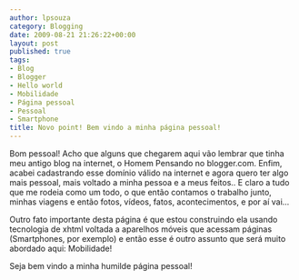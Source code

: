 ```yaml
---
author: lpsouza
category: Blogging
date: 2009-08-21 21:26:22+00:00
layout: post
published: true
tags:
- Blog
- Blogger
- Hello world
- Mobilidade
- Página pessoal
- Pessoal
- Smartphone
title: Novo point! Bem vindo a minha página pessoal!
---
```


Bom pessoal! Acho que alguns que chegarem aqui vão lembrar que tinha meu antigo blog na internet, o Homem Pensando no blogger.com. Enfim, acabei cadastrando esse domínio válido na internet e agora quero ter algo mais pessoal, mais voltado a minha pessoa e a meus feitos.. E claro a tudo que me rodeia como um todo, o que então contamos o trabalho junto, minhas viagens e então fotos, vídeos, fatos, acontecimentos, e por aí vai...

Outro fato importante desta página é que estou construindo ela usando tecnologia de xhtml voltada a aparelhos móveis que acessam páginas (Smartphones, por exemplo) e então esse é outro assunto que será muito abordado aqui: Mobilidade!

Seja bem vindo a minha humilde página pessoal!